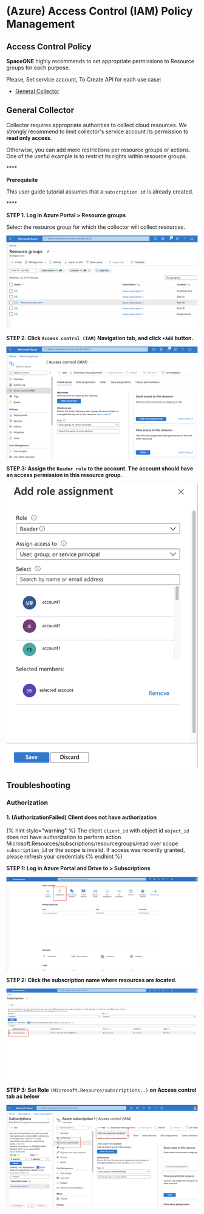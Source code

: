 # \(Azure\) Access Control \(IAM\) Policy Management

## **Access Control** Policy

**SpaceONE** highly recommends to set appropriate permissions to Resource groups for each purpose. 

Please, Set service account, To Create API for each use case:

* [General Collector](azure-access-control-iam-policy-management.md#general-collector)

## General Collector 

Collector requires appropriate authorities to collect cloud resources. We strongly recommend to limit collector's service account its permission to **read only access**. 

Otherwise, you can add more restrictions per resource groups or actions. One of the useful example is to restrict its rights within resource groups.

\*\*\*\*

**Prerequisite**

This user guide tutorial assumes that a `subscription id` is already created.

\*\*\*\*

**STEP 1. Log in Azure Portal &gt; Resource groups** 

Select the resource group for which the collector will collect resources.

![](../../.gitbook/assets/image%20%28104%29.png)

**STEP 2. Click `Access control (IAM)` Navigation tab, and click `+Add` button.**

![](../../.gitbook/assets/image%20%28102%29.png)



**STEP 3: Assign the `Reader role`  to the account. The account should  have an access permission in this resource group.**



![](../../.gitbook/assets/image%20%28103%29.png)

## Troubleshooting

### Authorization

#### 1. \(AuthorizationFailed\) Client does not have authorization 

{% hint style="warning" %}
The client `client_id` with object id `object_id` does not have authorization to perform action Microsoft.Resources/subscriptions/resourcegroups/read over scope `subscription_id` or the scope is invalid. If access was recently granted, please refresh your credentials
{% endhint %}

**STEP 1: Log in Azure Portal and Drive to &gt; Subscriptions** 

![](../../.gitbook/assets/screen-shot-2021-04-15-at-18.55.14.png)

  
**STEP 2: Click the subscription name where resources are located.**

![](../../.gitbook/assets/image-1-.png)

**STEP 3: Set Role** `(Microsoft.Resource/subscriptions..)` **on Access control tab** **as below**

![](../../.gitbook/assets/image-2-.png)



